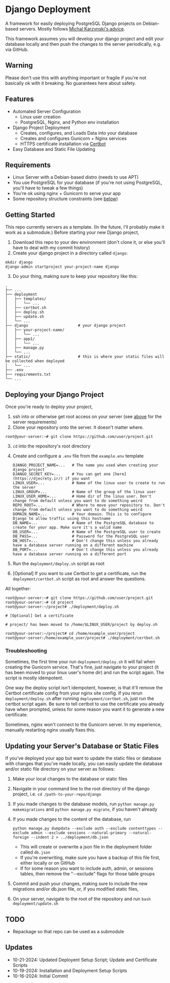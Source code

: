 # Django Deployment
A framework for easily deploying PostgreSQL Django projects on Debian-based servers. Mostly follows [Michal Karzynski's advice](https://michal.karzynski.pl/blog/2013/06/09/django-nginx-gunicorn-virtualenv-supervisor/).

This framework assumes you will develop your django project and edit your database locally and then push the changes to the server periodically, e.g. via GitHub.

## Warning
Please don't use this with anything important or fragile if you're not basically ok with it breaking. No guarantees here about safety.

## Features
- Automated Server Configuration
  - Linux user creation
  - PostgreSQL, Nginx, and Python env installation
- Django Project Deployment
  - Creates, configures, and Loads Data into your database
  - Creates and configures Gunicorn + Nginx services
  - HTTPS certificate installation via [Certbot](https://certbot.eff.org/)
- Easy Database and Static File Updating

## Requirements
- Linux Server with a Debian-based distro (needs to use APT)
- You use PostgreSQL for your database (if you're not using PostgreSQL, you'll have to tweak a few things)
- You're ok using nginx + Gunicorn to serve your app
- Some repository structure constraints (see [below](#getting-started))

## Getting Started 
This repo currently servers as a template. (In the future, I'll probably make it work as a submodule.) Before starting your new Django project,
1. Download this repo to your dev environment (don't clone it, or else you'll have to deal with my commit history)
2. Create your django project in a directory called ```django```:
```
mkdir django
django-admin startproject your-project-name django
```
3. Do your thing, making sure to keep your repository like this:

```
.
├── ...
├── deployment              
│   ├── templates/
│   │   └── ...         
│   ├── certbot.sh             
│   ├── deploy.sh             
│   ├── update.sh            
│   └── ...
├── django                      # your django project
│   ├── your-project-name/
│   │   └── ...
│   ├── app1/
│   │   └── ...
│   ├── manage.py           
│   └── ...
├── static/                     # this is where your static files will be collected when deployed
│   └── ...
├── .env            
├── requirements.txt             
└── ...
```

## Deploying your Django Project
Once you're ready to deploy your project, 
1. ssh into or otherwise get root access on your server (see [above](#requirements) for the server requirements)
2. Clone your repository onto the server. It doesn't matter where.
```
root@your-server:~# git clone https://github.com/user/project.git
```
3. ```cd``` into the repository's root directory
4. Create and configure a ```.env``` file from the ```example.env``` template

   
     ```
     DJANGO_PROJECT_NAME=...   # The name you used when creating your django project
     DJANGO_SECRET_KEY=...     # You can get one [here](https://djecrety.ir/) if you want
     LINUX_USER=...            # Name of the linux user to create to run the server
     LINUX_GROUP=...           # Name of the group of the linux user
     LINUX_USER_HOME=...       # Home dir of the linux user. Don't change from default unless you want to do something weird
     REPO_ROOT=...             # Where to move your repository to. Don't change from default unless you want to do something weird
     DOMAIN_NAME=...           # Your domain. This is to configure Django to allow traffic using this hostname
     DB_NAME=...               # Name of the PostgreSQL database to create for your app. Make sure it's a valid name
     DB_USER=...               # Name of the PostgreSQL user to create
     DB_PASS=...               # Password for the PostgreSQL user
     DB_HOST=...               # Don't change this unless you already have a database server running on a different machine
     DB_PORT=...               # Don't change this unless you already have a database server running on a different port
     ```
6. Run the ```deployment/deploy.sh``` script as root
7. [Optional] If you want to use Certbot to get a certificate, run the ```deployment/certbot.sh``` script as root and answer the questions.
   
All together:
```
root@your-server:~# git clone https://github.com/user/project.git
root@your-server:~# cd project
root@your-server:~/project# ./deployment/deploy.sh

# [Optional] Get a certificate

# project/ has been moved to /home/$LINUX_USER/project by deploy.sh

root@your-server:~/project# cd /home/example_user/project
root@your-server:/home/example_user/project# ./deployment/certbot.sh
```

### Troubleshooting

Sometimes, the first time your run ```deployment/deploy.sh``` it will fail when creating the Gunicorn service. That's fine, just navigate to your project (it has been moved to your linux user's home dir) and run the script again. The script is mostly idempotent.

One way the deploy script isn't idempotent, however, is that it'll remove the Certbot certificate config from your nginx site config. If you rerun ```deployment/deploy.sh``` after running ```deployment/certbot.sh```, just run the certbot script again. Be sure to tell certbot to use the certificate you already have when prompted, unless for some reason you want it to generate a new certificate.

Sometimes, nginx won't connect to the Gunicorn server. In my experience, manually restarting nginx usually fixes this. 

## Updating your Server's Database or Static Files

If you've deployed your app but want to update the static files or database with changes that you've made locally, you can easily update the database and/or static file directory on your server as follows:

1. Make your local changes to the database or static files
2. Navigate in your command line to the root directory of the django project, i.e. `cd /path-to-your-repo/django`
3. If you made changes to the database models, run `python manage.py makemigrations` and `python manage.py migrate`, if you haven't already
4. If you made changes to the content of the database, run

    ```python manage.py dumpdata --exclude auth --exclude contenttypes --exclude admin --exclude sessions --natural-primary --natural-foreign --indent 2 > ../deployment/db.json```
   
   - This will create or overwrite a json file in the deployment folder called `db.json`
   - If you're overwriting, make sure you have a backup of this file first, either locally or on GitHub
   - If for some reason you want to include auth, admin, or sessions tables, then remove the "--exclude" flags for those table groups
5. Commit and push your changes, making sure to include the new migrations and/or db.json file, or, if you modified static files, 
6. On your server, navigate to the root of the repository and run `bash deployment/update.sh`

## TODO
- Repackage so that repo can be used as a submodule

## Updates
- 10-21-2024: Updated Deployent Setup Script; Update and Certificate Scripts
- 10-19-2024: Installation and Deployment Setup Scripts
- 10-16-2024: Initial Commit
